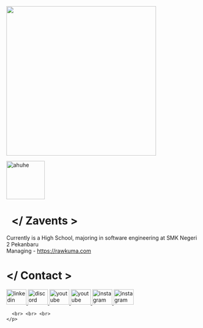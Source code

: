 
<p float="center">
  <a href="https://discord.com/users/zavents" target="_blank"><img src="https://cdn.discordapp.com/attachments/906608326274609152/1266768417679998996/discord.png?ex=66a65986&is=66a50806&hm=05768264a1ad20eb15faebc157bf4ad34d368afdc39f8d17ef2fd37759a6f742&" align="center" width="390"></a>

<p float="left">
  <img src="https://cdn.kumacdn.club/wp-content/uploads/images/test-bro//embed.gif" alt="ahuhe" width="100px" height="100px align="left">
  
  <!-- Info -->
  <p float="left px-5">
    <h1>&nbsp; &lt;/ Zavents &gt; </h1>
    Currently is a High School, majoring in software engineering at SMK Negeri 2 Pekanbaru <br/>
    Managing - <a href="https://rawkuma.com" target="_blank"> https://rawkuma.com </a>
  </p>
 <!-- Contact -->
  <p float="left">
    <h1> &lt;/ Contact &gt; </h1>
    <p float="left">
      
<a href="https://www.linkedin.com/in/zavents/" rel="nofollow">
              <img src="https://raw.githubusercontent.com/maurodesouza/profile-readme-generator/master/src/assets/icons/social/linkedin/default.svg" width="52" height="40" alt="linkedin logo" style="max-width: 100%;">
            </a>
            <a href="https://discord.com/users/zavents" rel="nofollow">
              <img src="https://raw.githubusercontent.com/maurodesouza/profile-readme-generator/master/src/assets/icons/social/discord/default.svg" width="52" height="40" alt="discord logo" style="max-width: 100%;">
            </a>
            <a href="https://www.youtube.com/channel/UCi0WyVZ-cVwIP-TCejYtMcA" rel="nofollow">
              <img src="https://raw.githubusercontent.com/maurodesouza/profile-readme-generator/master/src/assets/icons/social/youtube/default.svg" width="52" height="40" alt="youtube logo" style="max-width: 100%;">
            </a>
            <a href="https://www.youtube.com/@zavents" rel="nofollow">
              <img src="https://raw.githubusercontent.com/maurodesouza/profile-readme-generator/master/src/assets/icons/social/youtube/default.svg" width="52" height="40" alt="youtube logo" style="max-width: 100%;">
            </a>
            <a href="https://www.instagram.com/wldan_zf/" rel="nofollow">
              <img src="https://raw.githubusercontent.com/maurodesouza/profile-readme-generator/master/src/assets/icons/social/instagram/default.svg" width="52" height="40" alt="instagram logo" style="max-width: 100%;">
            </a>
            <a href="https://www.facebook.com/WildanZavents/" rel="nofollow">
              <img src="https://raw.githubusercontent.com/maurodesouza/profile-readme-generator/master/src/assets/icons/social/facebok/default.svg" width="52" height="40" alt="instagram logo" style="max-width: 100%;">
            </a>
   
      <br> <br> <br>
    </p>
  </p>
</p>
